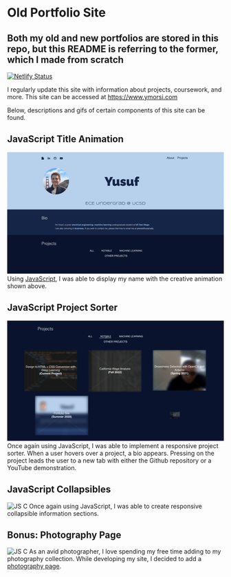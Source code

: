 # Old Portfolio Site
## Both my old and new portfolios are stored in this repo, but this README is referring to the former, which I made from scratch

[![Netlify Status](https://api.netlify.com/api/v1/badges/d2b40b3f-df55-46ea-8bff-a1d587d6726d/deploy-status)](https://app.netlify.com/sites/ymorsi/deploys)

I regularly update this site with information about projects, coursework, and more. This site can be accessed at https://www.ymorsi.com

Below, descriptions and gifs of certain components of this site can be found.


## JavaScript Title Animation
![JavaScript Title Animation](new/old/docs/assets/img/site.gif) <br />
Using [JavaScript](new/old/docs/js/main.js), I was able to display my name with the creative animation shown above. 

## JavaScript Project Sorter
![JS PS](new/old/docs/assets/img/projex.gif)<br />
Once again using JavaScript, I was able to implement a responsive project sorter. When a user hovers over a project, a bio appears. Pressing on the project leads the user to a new tab with either the Github repository or a YouTube demonstration.

## JavaScript Collapsibles
![JS C](new/old/docs/assets/img/collapsibles.gif)
Once again using JavaScript, I was able to create responsive collapsible information sections.

## Bonus: Photography Page
![JS C](new/old/docs/assets/img/bonus.gif)
As an avid photographer, I love spending my free time adding to my photography collection. While developing my site, I decided to add a [photography page](https://www.ymorsi.com/old/photography.html).
